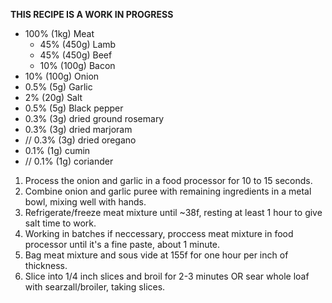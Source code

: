 **THIS RECIPE IS A WORK IN PROGRESS**

* 100% (1kg) Meat
  * 45% (450g) Lamb
  * 45% (450g) Beef
  * 10% (100g) Bacon
* 10% (100g) Onion
* 0.5% (5g) Garlic
* 2% (20g) Salt
* 0.5% (5g) Black pepper
* 0.3% (3g) dried ground rosemary
* 0.3% (3g) dried marjoram
* // 0.3% (3g) dried oregano
* 0.1% (1g) cumin
* // 0.1% (1g) coriander

1. Process the onion and garlic in a food processor for 10 to 15 seconds.
1. Combine onion and garlic puree with remaining ingredients in a metal bowl, mixing well with hands.
1. Refrigerate/freeze meat mixture until ~38f, resting at least 1 hour to give salt time to work.
1. Working in batches if neccessary, proccess meat mixture in food processor until it's a fine paste, about 1 minute.
1. Bag meat mixture and sous vide at 155f for one hour per inch of thickness.
1. Slice into 1/4 inch slices and broil for 2-3 minutes OR sear whole loaf with searzall/broiler, taking slices.
